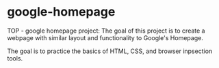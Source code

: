 # google-homepage
TOP - google homepage project:
The goal of this project is to create a webpage with similar layout and functionality to Google's Homepage.

The goal is to practice the basics of HTML, CSS, and browser inpsection tools. 
